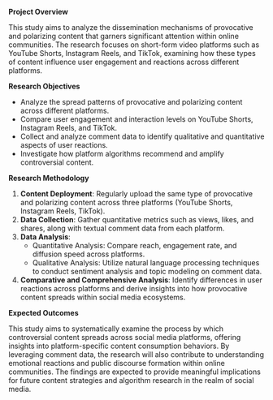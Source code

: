 **Project Overview**

This study aims to analyze the dissemination mechanisms of provocative and polarizing content that garners significant attention within online communities. The research focuses on short-form video platforms such as YouTube Shorts, Instagram Reels, and TikTok, examining how these types of content influence user engagement and reactions across different platforms.

**Research Objectives**

- Analyze the spread patterns of provocative and polarizing content across different platforms.
- Compare user engagement and interaction levels on YouTube Shorts, Instagram Reels, and TikTok.
- Collect and analyze comment data to identify qualitative and quantitative aspects of user reactions.
- Investigate how platform algorithms recommend and amplify controversial content.

**Research Methodology**

1. **Content Deployment**: Regularly upload the same type of provocative and polarizing content across three platforms (YouTube Shorts, Instagram Reels, TikTok).
2. **Data Collection**: Gather quantitative metrics such as views, likes, and shares, along with textual comment data from each platform.
3. **Data Analysis**:
   - Quantitative Analysis: Compare reach, engagement rate, and diffusion speed across platforms.
   - Qualitative Analysis: Utilize natural language processing techniques to conduct sentiment analysis and topic modeling on comment data.
4. **Comparative and Comprehensive Analysis**: Identify differences in user reactions across platforms and derive insights into how provocative content spreads within social media ecosystems.

**Expected Outcomes**

This study aims to systematically examine the process by which controversial content spreads across social media platforms, offering insights into platform-specific content consumption behaviors. By leveraging comment data, the research will also contribute to understanding emotional reactions and public discourse formation within online communities. The findings are expected to provide meaningful implications for future content strategies and algorithm research in the realm of social media.
